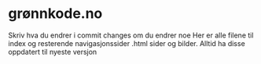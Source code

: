 # grønnkode.no
Skriv hva du endrer i commit changes om du endrer noe
Her er alle filene til index og resterende navigasjonssider .html sider og bilder.
Alltid ha disse oppdatert til nyeste versjon

